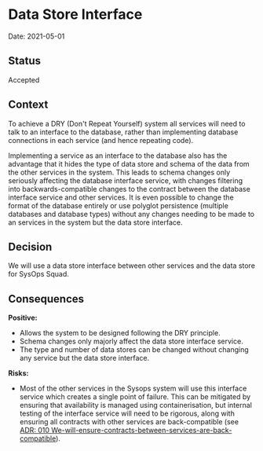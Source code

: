 # Data Store Interface


Date: 2021-05-01

## Status
Accepted


## Context
To achieve a DRY (Don't Repeat Yourself) system all services will need to talk to an interface to the database, rather than implementing database connections in each service (and hence repeating code).

Implementing a service as an interface to the database also has the advantage that it hides the type of data store and schema of the data from the other services in the system. This leads to schema changes only seriously affecting the database interface service, with changes filtering into backwards-compatible changes to the contract between the database interface service and other services. It is even possible to change the format of the database entirely or use polyglot persistence (multiple databases and database types) without any changes needing to be made to an services in the system but the data store interface.

## Decision

We will use a data store interface between other services and the data store for SysOps Squad.

## Consequences

**Positive:**

- Allows the system to be designed following the DRY principle.
- Schema changes only majorly affect the data store interface service.
- The type and number of data stores can be changed without changing any service but the data store interface.

**Risks:**

- Most of the other services in the Sysops system will use this interface service which creates a single point of failure. This can be mitigated by ensuring that availability is managed using containerisation, but internal testing of the interface service will need to be rigorous, along with ensuring all contracts with other services are back-compatible (see [ADR: 010 We-will-ensure-contracts-between-services-are-back-compatible](010We-will-ensure-contracts-between-services-are-back-compatible.md)).
